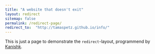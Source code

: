 ```yaml
---
title: "A website that doesn't exit"
layout: redirect
sitemap: false
permalink: /redirect-page/
redirect_to:  "http://tamaspetz.github.io/info/"
---
```

This is just a page to demonstrate the `redirect`-layout, programmend by [Kanishk](http://codingtips.kanishkkunal.in/about/).